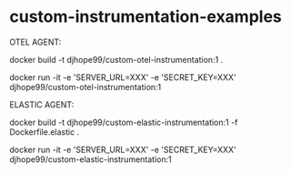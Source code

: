 # custom-instrumentation-examples

OTEL AGENT:

docker build -t djhope99/custom-otel-instrumentation:1 .           

docker run -it -e 'SERVER_URL=XXX' -e 'SECRET_KEY=XXX' djhope99/custom-otel-instrumentation:1


ELASTIC AGENT:

docker build -t djhope99/custom-elastic-instrumentation:1 -f Dockerfile.elastic .

docker run -it -e 'SERVER_URL=XXX' -e 'SECRET_KEY=XXX' djhope99/custom-elastic-instrumentation:1


